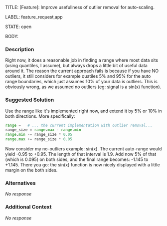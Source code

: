 TITLE:
[Feature]: Improve usefullness of outlier removal for auto-scaling.

LABEL:
feature_request,app

STATE:
open

BODY:
### Description

Right now, it does a reasonable job in finding a range where most data sits (using quantiles, I assume), but always drops a little bit of useful data around it. The reason the current approach fails is because if you have NO outliers, it still considers for example quatiles 5% and 95% for the auto range boundaries, which just assumes 10% of your data is outliers. This is obviously wrong, as we assumed no outliers (eg: signal is a sin(x) function).

### Suggested Solution

Use the range like it's implemented right now, and extend it by 5% or 10% in both directions. More specifically:

```py
range =   # ... the current implementation with outlier removal...
range_size = range.max - range.min
range.min -= range_size * 0.05
range.max += range_size * 0.05
```

Now consider my no-outliers example: sin(x). The current auto-range would yield -0.95 to +0.95. The length of that interval is 1.9. Add now 5% of that (which is 0.095) on both sides, and the final range becomes: -1.145 to +1.145. There you go: the sin(x) function is now nicely displayed with a little margin on the both sides.

### Alternatives

_No response_

### Additional Context

_No response_

